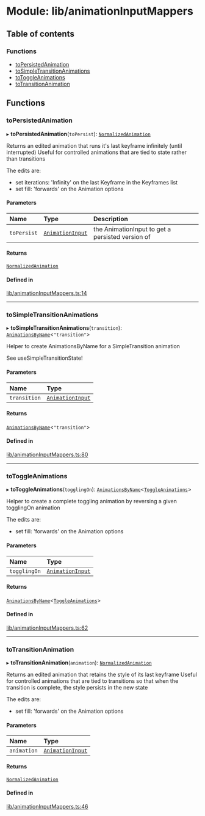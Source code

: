 # Module: lib/animationInputMappers

## Table of contents

### Functions

- [toPersistedAnimation](../wiki/lib.animationInputMappers#topersistedanimation)
- [toSimpleTransitionAnimations](../wiki/lib.animationInputMappers#tosimpletransitionanimations)
- [toToggleAnimations](../wiki/lib.animationInputMappers#totoggleanimations)
- [toTransitionAnimation](../wiki/lib.animationInputMappers#totransitionanimation)

## Functions

### toPersistedAnimation

▸ **toPersistedAnimation**(`toPersist`): [`NormalizedAnimation`](../wiki/lib.AnimationInput.NormalizedAnimation)

Returns an edited animation that runs it's last keyframe infinitely (until interrupted)
Useful for controlled animations that are tied to state rather than transitions

The edits are:
- set iterations: 'Infinity' on the last Keyframe in the Keyframes list
- set fill: 'forwards' on the Animation options

#### Parameters

| Name | Type | Description |
| :------ | :------ | :------ |
| `toPersist` | [`AnimationInput`](../wiki/lib.AnimationInput#animationinput) | the AnimationInput to get a persisted version of |

#### Returns

[`NormalizedAnimation`](../wiki/lib.AnimationInput.NormalizedAnimation)

#### Defined in

[lib/animationInputMappers.ts:14](https://github.com/tristanjohnson849/react-controlled-animations/blob/699e18a/src/lib/animationInputMappers.ts#L14)

___

### toSimpleTransitionAnimations

▸ **toSimpleTransitionAnimations**(`transition`): [`AnimationsByName`](../wiki/lib.AnimationInput#animationsbyname)<``"transition"``\>

Helper to create AnimationsByName for a SimpleTransition animation

See useSimpleTransitionState!

#### Parameters

| Name | Type |
| :------ | :------ |
| `transition` | [`AnimationInput`](../wiki/lib.AnimationInput#animationinput) |

#### Returns

[`AnimationsByName`](../wiki/lib.AnimationInput#animationsbyname)<``"transition"``\>

#### Defined in

[lib/animationInputMappers.ts:80](https://github.com/tristanjohnson849/react-controlled-animations/blob/699e18a/src/lib/animationInputMappers.ts#L80)

___

### toToggleAnimations

▸ **toToggleAnimations**(`togglingOn`): [`AnimationsByName`](../wiki/lib.AnimationInput#animationsbyname)<[`ToggleAnimations`](../wiki/lib.hooks.useAnimatedToggle#toggleanimations)\>

Helper to create a complete toggling animation by reversing a given togglingOn animation

The edits are:
- set fill: 'forwards' on the Animation options

#### Parameters

| Name | Type |
| :------ | :------ |
| `togglingOn` | [`AnimationInput`](../wiki/lib.AnimationInput#animationinput) |

#### Returns

[`AnimationsByName`](../wiki/lib.AnimationInput#animationsbyname)<[`ToggleAnimations`](../wiki/lib.hooks.useAnimatedToggle#toggleanimations)\>

#### Defined in

[lib/animationInputMappers.ts:62](https://github.com/tristanjohnson849/react-controlled-animations/blob/699e18a/src/lib/animationInputMappers.ts#L62)

___

### toTransitionAnimation

▸ **toTransitionAnimation**(`animation`): [`NormalizedAnimation`](../wiki/lib.AnimationInput.NormalizedAnimation)

Returns an edited animation that retains the style of its last keyframe
Useful for controlled animations that are tied to transitions so that when the transition is complete, the style persists in the new state

The edits are:
- set fill: 'forwards' on the Animation options

#### Parameters

| Name | Type |
| :------ | :------ |
| `animation` | [`AnimationInput`](../wiki/lib.AnimationInput#animationinput) |

#### Returns

[`NormalizedAnimation`](../wiki/lib.AnimationInput.NormalizedAnimation)

#### Defined in

[lib/animationInputMappers.ts:46](https://github.com/tristanjohnson849/react-controlled-animations/blob/699e18a/src/lib/animationInputMappers.ts#L46)
